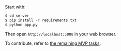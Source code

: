 Start with:
```bash
$ cd server
$ pip install -r requirements.txt
$ python app.py
```

Then open `http://localhost:5000` in your web browser.

To contribute, refer to [the remaining MVP tasks](TODO.md).